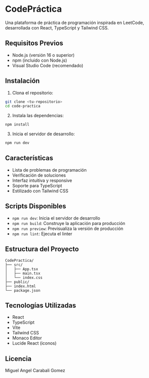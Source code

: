 # CodePráctica

Una plataforma de práctica de programación inspirada en LeetCode, desarrollada con React, TypeScript y Tailwind CSS.

## Requisitos Previos

- Node.js (versión 16 o superior)
- npm (incluido con Node.js)
- Visual Studio Code (recomendado)

## Instalación

1. Clona el repositorio:
```bash
git clone <tu-repositorio>
cd code-practica
```

2. Instala las dependencias:
```bash
npm install
```

3. Inicia el servidor de desarrollo:
```bash
npm run dev
```

## Características

- Lista de problemas de programación
- Verificación de soluciones
- Interfaz intuitiva y responsive
- Soporte para TypeScript
- Estilizado con Tailwind CSS

## Scripts Disponibles

- `npm run dev`: Inicia el servidor de desarrollo
- `npm run build`: Construye la aplicación para producción
- `npm run preview`: Previsualiza la versión de producción
- `npm run lint`: Ejecuta el linter

## Estructura del Proyecto

```
CodePractica/
├── src/
│   ├── App.tsx
│   ├── main.tsx
│   └── index.css
├── public/
├── index.html
└── package.json
```

## Tecnologías Utilizadas

- React
- TypeScript
- Vite
- Tailwind CSS
- Monaco Editor
- Lucide React (iconos)

## Licencia

Miguel Angel Carabali Gomez